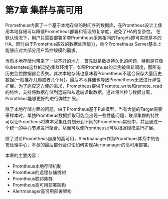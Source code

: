 # 第7章 集群与高可用

Prometheus内置了一个基于本地存储的时间序列数据库，在Promtheus设计上使用本地存储可以降低Prometheus部署和管理的复杂度，避免了HA的复杂性。 在默认情况下，用户只需要部署多套Promtheus采集相同的Targets即可实现基本的HA。同时由于Promethus高效的数据处理能力，单个Prometheus Server基本上能够应对大部分用户监控规模的需求。

当然本地存储也带来了一些不好的地方，首先就是数据持久化的问题，特别是在像Kubernetes这样的动态集群环境下，如果Promthues的实例被重新调度，那所有历史监控数据都会丢失。其次本地存储也意味着Prometheus不适合保存大量历史数据(一般推荐几周或者几个月)。最后本地存储也导致Prometheus无法进行弹性扩展。为了适应这方便的需求，Prometheus提供了remote_write和remote_read的特性，支持将数据存储到远端和从远端读取数据。通过将监控与数据分离，Promtheus能够更好的进行弹性扩展。

除了本地存储方面的问题，由于Promtheus基于Pull模型，当有大量的Target需要采样本时，单独Promtheus数据抓取可能会出现一些性能问题，联邦集群的特性可以让Promtheus将样本采集任务划分到不同的Prometheus实例中，并且通过一个统一的中心节点进行聚合。从而可以使Promtheuse可以根据规模进行扩展。

除了讨论Prometheus自身的高可用，Alertmanager作为Promthues体系中的告警处理中心，本章的最后部分会讨论如何实现Alertmanager的高可用部署。

本章的主要内容：
* Promtheus本地存储机制
* Promtheus的远程存储机制
* Promtheus联邦集群
* Promtheus高可用部署架构
* Alertmanager高可用部署架构
